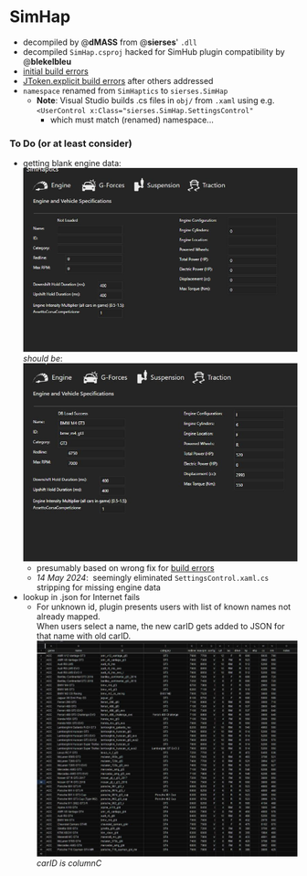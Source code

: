 # SimHap  
- decompiled by @**dMASS** from @**sierses**' `.dll`   
- decompiled `SimHap.csproj` hacked for SimHub plugin compatibility by @**blekelbleu**  
- [initial build errors](Doc/error1.txt)  
- [JToken.explicit build errors](Doc/error2.txt) after others addressed
- `namespace` renamed from `SimHaptics` to `sierses.SimHap`  
	- **Note**:  Visual Studio builds .cs files in `obj/` from `.xaml` using e.g.  
      `<UserControl x:Class="sierses.SimHap.SettingsControl"`
		- which must match (renamed) namespace...
### To Do (or at least consider)
- getting blank engine data:  
	![](Doc/blank.jpg)  
	*should be*:  
	![](Doc/engine.jpg)  
	- presumably based on wrong fix for [build errors](Doc/message.txt)  
	- *14 May 2024*:&nbsp;  seemingly eliminated `SettingsControl.xaml.cs` stripping for missing engine data
- lookup in .json for Internet fails
	- For unknown id, plugin presents users with list of known names not already mapped.  
	When users select a name, the new carID gets added to JSON for that name with old carID.
	![](Doc/spreadsheet.jpg)  
	*carID is columnC*
